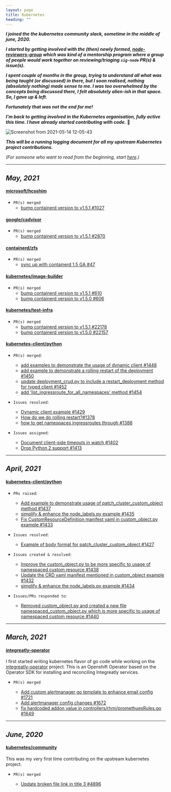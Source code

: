 ```yaml
---
layout: page
title: Kubernetes
heading: ""
---
```


***I joined the the kubernetes community slack, sometime in the middle of june, 2020.***

***I started by getting involved with the (then) newly formed, [node-reviewers-group](https://www.psaggu.com/kubernetes-mentorship/2020/07/30/node-reviewer-group-tasks.html) which was kind of a mentorship program where a group of people would work together on reviewing/triaging `sig-node` PR(s) & issue(s).***

***I spent couple of months in the group, trying to understand all what was being taught (or discussed) in there, but I soon realised, nothing (absolutely nothing) made sense to me. I was too overwhelmed by the concepts being discussed there, I felt absolutely alien-ish in that space. So, I gave up & left.***

***Fortunately that was not the end for me!***

***I'm back to getting involved in the Kubernetes organisation, fully active this time. I have already started contributing with code.*** 🙂


![Screenshot from 2021-05-14 12-05-43](https://user-images.githubusercontent.com/30499743/118231546-f30ca980-b4ac-11eb-9fd8-2d90e6d9e51e.png)


***This will be a running logging document for all my upstream Kubernetes project contributions.***


*(For someone who want to read from the beginning, start [here](https://www.psaggu.com/kubernetes.html#june-2020).)*

---

## *May, 2021*

#### [microsoft/hcsshim](https://github.com/microsoft/hcsshim)

- `PR(s) merged`
   - [bump containerd version to v1.5.1 #1027](https://github.com/microsoft/hcsshim/pull/1027#event-4745184459)


#### [google/cadvisor](https://github.com/google/cadvisor/)

- `PR(s) merged`    
   - [bump containerd version to v1.5.1 #2870](https://github.com/google/cadvisor/pull/2870)

#### [containerd/zfs](https://github.com/containerd/zfs/)

- `PR(s) merged`
   - [sync up with containerd 1.5 GA #47](https://github.com/containerd/zfs/pull/47)

#### [kubernetes/image-builder](https://github.com/kubernetes-sigs/image-builder)

- `PR(s) merged`
   - [bump containerd version to v1.5.1 #610](https://github.com/kubernetes-sigs/image-builder/pull/610)
   - [bump containerd version to v1.5.0 #606](https://github.com/kubernetes-sigs/image-builder/pull/606)


#### [kubernetes/test-infra](https://github.com/kubernetes/test-infra)

- `PR(s) merged`
   - [bump containerd version to v1.5.1 #22178](https://github.com/kubernetes/test-infra/pull/22178)
   - [bump containerd version to v1.5.0 #22157](https://github.com/kubernetes/test-infra/pull/22157)

#### [ kubernetes-client/python ](https://github.com/kubernetes-client/python)

- `PR(s) merged`:
    - [add examples to demonstrate the usage of dynamic client #1448](https://github.com/kubernetes-client/python/pull/1448)
    - [add example to demonstrate a rolling restart of the deployment #1450](https://github.com/kubernetes-client/python/pull/1450)
    - [update deployment_crud.py to include a restart_deployment method for typed client #1452](https://github.com/kubernetes-client/python/pull/1452)
    - [add 'list_ingressroute_for_all_namespaces' method #1454](https://github.com/kubernetes-client/python/pull/1454)

- `Issues resolved`:
    -  [Dynamic client example #1429](https://github.com/kubernetes-client/python/issues/1429)
    -  [How do we do rolling restart?#1378](https://github.com/kubernetes-client/python/issues/1378)
    - [how to get namespaces ingressroutes through #1388](https://github.com/kubernetes-client/python/issues/1388)

- `Issues assigned`:
    -  [Document client-side timeouts in watch #1402](https://github.com/kubernetes-client/python/issues/1402)
    -  [Drop Python 2 support #1413](https://github.com/kubernetes-client/python/issues/1413)

---

## *April, 2021*

#### [ kubernetes-client/python ](https://github.com/kubernetes-client/python)

- `PRs raised`:
    - [Add example to demonstrate usage of patch_cluster_custom_object method #1437](https://github.com/kubernetes-client/python/pull/1437) 
    - [simplify & enhance the node_labels.py example #1435](https://github.com/kubernetes-client/python/pull/1435)
    - [Fix CustomResourceDefinition manifest yaml in custom_object.py example #1433 ](https://github.com/kubernetes-client/python/pull/1433)
    
- `Issues resolved`:
    - [Example of body format for patch_cluster_custom_object #1427](https://github.com/kubernetes-client/python/issues/1427)

   
- `Issues created & resolved`:
    - [Improve the custom_object.py to be more specific to usage of namespaced custom resource #1438](https://github.com/kubernetes-client/python/issues/1438)
    - [Update the CRD yaml manifest mentioned in custom_object example #1432](https://github.com/kubernetes-client/python/issues/1432)
    - [simplify & enhance the node_labels.py example #1434](https://github.com/kubernetes-client/python/issues/1434)

- `Issues/PRs responded to`:
    -  [Removed custom_object.py and created a new file namespaced_custom_object.py which is more specific to usage of namespaced custom resource #1440](https://github.com/kubernetes-client/python/pull/1440)

---

## *March, 2021*

#### [integreatly-operator](https://github.com/integr8ly/integreatly-operator)

I first started writing kubernetes flavor of go code while working on the [integreatly-operator](https://github.com/integr8ly/integreatly-operator) project. This is an Openshift Operator based on the Operator SDK for installing and reconciling Integreatly services.


- `PR(s) merged`

    - [Add custom alertmanager go template to enhance email config #1721](https://github.com/integr8ly/integreatly-operator/pull/1721)
    - [Add alertmanager config changes #1672](https://github.com/integr8ly/integreatly-operator/pull/1672)
    - [fix hardcoded addon value in controllers/rhmi/promethuesRules.go #1649](https://github.com/integr8ly/integreatly-operator/pull/1649)

---

## *June, 2020*

#### [kubernetes/community](https://github.com/kubernetes/community/)

This was my very first time contributing on the upstream kubernetes project.

- `PR(s) merged`

    - [Update broken file link in title 3 #4896](https://github.com/kubernetes/community/pull/4896)

